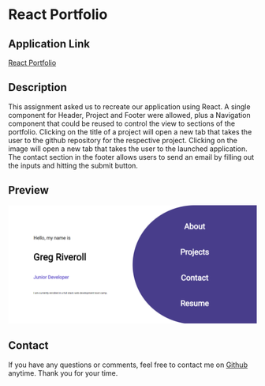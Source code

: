 # React Portfolio

## Application Link
[React Portfolio](https://griveroll86.github.io/react-portfolio-too/index.html)

## Description
This assignment asked us to recreate our application using React. A single component for Header, Project and Footer were allowed, plus a Navigation component that could be reused to control the view to sections of the portfolio. Clicking on the title of a project will open a new tab that takes the user to the github repository for the respective project. Clicking on the image will open a new tab that takes the user to the launched application. The contact section in the footer allows users to send an email by filling out the inputs and hitting the submit button.

## Preview
![React portfolio preview image](./my-portfolio/src/img/preview.png)

## Contact
If you have any questions or comments, feel free to contact me on [Github](https://github.com/GRiveroll86) anytime. Thank you for your time.